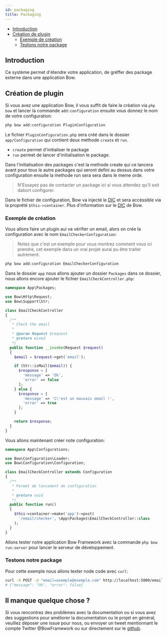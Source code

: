 ```yaml
---
id: packaging
title: Packaging
---
```


- [Introduction](#introduction)
- [Création de plugin](#création-de-plugin)
  - [Exemple de création](#exemple-de-création)
  - [Testons notre package](#testons-notre-package)

## Introduction

Ce système permet d'étendre votre application, de gréffer des package externe dans une application Bow.

## Création de plugin

Si vous avez une application Bow, il vous suffit de faire la création via `php bow` et lancer la commande `add:configuration` ensuite vous donnez le nom de votre configuration:

```bash
php bow add:configuration PluginConfiguration
```

Le fichier `PluginConfiguration.php` sera créé dans le dossier `app/Configuration` qui contient deux méthode `create` et `run`.

- `create` permet d'initialiser le package
- `run` permet de lancer d'initialisation le package.

Dans l'initialisation des packages c'est la methode create qui ce lancera avant pour tous le autre packages qui seront defini au dessus dans votre configuration ensuite la methode run sera sera dans le meme orde.

> N'Essayez pas de contacter un package ici si vous attendez qu'il soit dabort configurer.

Dans le fichier de configuration, Bow va injecté le [DIC](https://fr.wikipedia.org/wiki/Injection_de_d%C3%A9pendances) et sera accéssible via la proprété `$this->container`. Plus d'information sur le [DIC](./container.md) de Bow.

### Exemple de création

Vous allons faire un plugin aui va vérifier un email, alors on crée la configuration avec le nom `EmailCheckerConfiguration`:

> Notez que c'est un exemple pour vous montrez comment vous ici prendre, cet exemple dans un vrai projet aurai pu être traiter autrement.

```bash
php bow add:configuration EmailCheckerConfiguration
```

Dans le dossier `app` nous allons ajouter un dossier `Packages` dans ce dossier, nous allons encore ajouter le fichier `EmailCheckController.php`:

```php
namespace App\Packages;

use Bow\Http\Request;
use Bow\Support\Str;

class EmailCheckController
{
  /**
   * Check the email
   *
   * @param Request $request
   * @return mixed
   */
  public function __invoke(Request $request)
  {
    $email = $request->get('email');

    if (Str::isMail($email)) {
      $response = [
        'message' => 'Ok',
        'error' => false
      ];
    } else {
      $response = [
        'message' => 'C\'est un mauvais email !',
        'error' => true
      ];
    }

    return $response;
  }
}
```

Vous allons maintenant créer note configuration:

```php
namespace App\Configurations;

use Bow\Configuration\Loader;
use Bow\Configuration\Configuration;

class EmailCheckController extends Configuration
{
  /**
   * Permet de lancement de configuration
   *
   * @return void
   */
  public function run()
  {
    $this->container->make('app')->post(
      '/email/checker', \App\Packages\EmailCheckController::class
    );
  }
}
```

Allons tester notre application Bow Framework avec la commande `php bow run:server` pour lancer le serveur de développement.

### Testons notre package

Pour cette exemple nous allons texter node code avec `curl`:

```bash
curl -X POST -d "email=exemple@exemple.com" http://localhost:5000/email/checker
# {"message": "Ok", "error": false}
```

## Il manque quelque chose ?

Si vous rencontrez des problèmes avec la documentation ou si vous avez des suggestions pour améliorer la documentation ou le projet en général, veuillez déposer une issue pour nous, ou envoyer un tweet mentionnant le compte Twitter @BowFramework ou sur directement sur le [github](https://github.com/bowphp/docs/issues).
